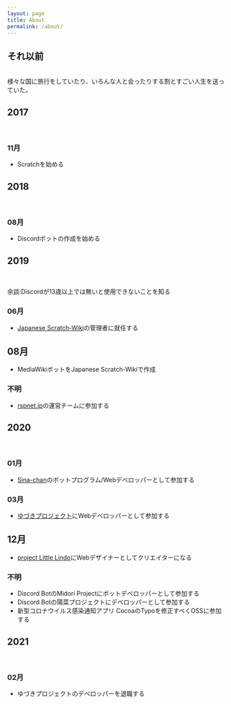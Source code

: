 ```yaml
---
layout: page
title: About
permalink: /about/
---
```

## それ以前
<br>
様々な国に旅行をしていたり、いろんな人と会ったりする割とすごい人生を送っていた。

## 2017
<br>

### 11月

* Scratchを始める

## 2018
<br>

### 08月

* Discordボットの作成を始める

## 2019
<br>

余談:Discordが13歳以上では無いと使用できないことを知る
### 06月

* [Japanese Scratch-Wiki](https://ja.scratch-wiki.info)の管理者に就任する

## 08月

* MediaWikiボットをJapanese Scratch-Wikiで作成
### 不明

* [rspnet.jp](https://rspnet.jp)の運営チームに参加する

## 2020
<br>

### 01月

* [Sina-chan](https://sina-chan-d.com)のボットプログラム/Webデベロッパーとして参加する
### 03月

* [ゆづきプロジェクト](https://yudzuki.aoichaan.jp)にWebデベロッパーとして参加する

## 12月

* [project Little Lindo](https://littlelindo.jp)にWebデザイナーとしてクリエイターになる

### 不明

* Discord BotのMidori Projectにボットデベロッパーとして参加する
* Discord Botの陽菜プロジェクトにデベロッパーとして参加する
* 新型コロナウイルス感染通知アプリ CocoaのTypoを修正すべくOSSに参加する

## 2021
<br>

### 02月

* ゆづきプロジェクトのデベロッパーを退職する

</center>
